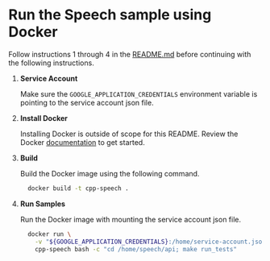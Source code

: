 # Run the Speech sample using Docker

Follow instructions 1 through 4 in the [README.md](README.md) before continuing
with the following instructions.

1. **Service Account**

    Make sure the `GOOGLE_APPLICATION_CREDENTIALS` environment variable is
    pointing to the service account json file.

1. **Install Docker**

    Installing Docker is outside of scope for this README. Review the Docker
    [documentation][1] to get started.

1. **Build**

    Build the Docker image using the following command.

    ```bash
      docker build -t cpp-speech .
    ```

1. **Run Samples**

    Run the Docker image with mounting the service account json file.

    ```bash
      docker run \
        -v "${GOOGLE_APPLICATION_CREDENTIALS}:/home/service-account.json" \
        cpp-speech bash -c "cd /home/speech/api; make run_tests"
    ```

[1]: https://docs.docker.com/engine/getstarted/
